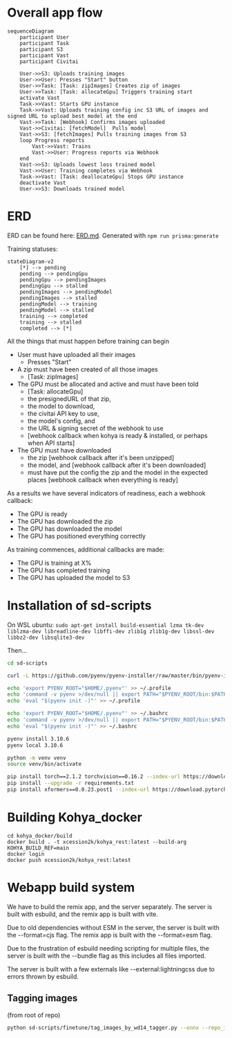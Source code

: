 # Overall app flow

```mermaid
sequenceDiagram
    participant User
    participant Task
    participant S3
    participant Vast
    participant Civitai

    User->>S3: Uploads training images
    User->>User: Presses "Start" button
    User->>Task: [Task: zipImages] Creates zip of images
    User->>Task: [Task: allocateGpu] Triggers training start
    activate Vast
    Task->>Vast: Starts GPU instance
    Task->>Vast: Uploads training config inc S3 URL of images and signed URL to upload best model at the end
    Vast->>Task: [Webhook] Confirms images uploaded
    Vast->>Civitai: [fetchModel]  Pulls model
    Vast->>S3: [fetchImages] Pulls training images from S3
    loop Progress reports
        Vast->>Vast: Trains
        Vast->>User: Progress reports via Webhook
    end
    Vast->>S3: Uploads lowest loss trained model
    Vast->>User: Training completes via Webhook
    Task->>Vast: [Task: deallocateGpu] Stops GPU instance
    deactivate Vast
    User->>S3: Downloads trained model
```

# ERD

ERD can be found here: [ERD.md](ERD.md).
Generated with `npm run prisma:generate`

Training statuses:

```mermaid
stateDiagram-v2
    [*] --> pending
    pending --> pendingGpu
    pendingGpu --> pendingImages
    pendingGpu --> stalled
    pendingImages --> pendingModel
    pendingImages --> stalled
    pendingModel --> training
    pendingModel --> stalled
    training --> completed
    training --> stalled
    completed --> [*]
```

All the things that must happen before training can begin

-   User must have uploaded all their images
    -   Presses "Start"
-   A zip must have been created of all those images
    -   [Task: zipImages]
-   The GPU must be allocated and active and must have been told
    -   [Task: allocateGpu]
    -   the presignedURL of that zip,
    -   the model to download,
    -   the civitai API key to use,
    -   the model's config, and
    -   the URL & signing secret of the webhook to use
    -   [webhook callback when kohya is ready & installed, or perhaps when API starts]
-   The GPU must have downloaded
    -   the zip [webhook callback after it's been unzipped]
    -   the model, and [webhook callback after it's been downloaded]
    -   must have put the config the zip and the model in the expected places [webhook callback when everything is ready]

As a results we have several indicators of readiness, each a webhook callback:

-   The GPU is ready
-   The GPU has downloaded the zip
-   The GPU has downloaded the model
-   The GPU has positioned everything correctly

As training commences, additional callbacks are made:

-   The GPU is training at X%
-   The GPU has completed training
-   The GPU has uploaded the model to S3

# Installation of sd-scripts

On WSL ubuntu: `sudo apt-get install build-essential lzma tk-dev liblzma-dev libreadline-dev libffi-dev zlib1g zlib1g-dev libssl-dev libbz2-dev libsqlite3-dev`

Then...

```bash
cd sd-scripts

curl -L https://github.com/pyenv/pyenv-installer/raw/master/bin/pyenv-installer | bash

echo 'export PYENV_ROOT="$HOME/.pyenv"' >> ~/.profile
echo 'command -v pyenv >/dev/null || export PATH="$PYENV_ROOT/bin:$PATH"' >> ~/.profile
echo 'eval "$(pyenv init -)"' >> ~/.profile

echo 'export PYENV_ROOT="$HOME/.pyenv"' >> ~/.bashrc
echo 'command -v pyenv >/dev/null || export PATH="$PYENV_ROOT/bin:$PATH"' >> ~/.bashrc
echo 'eval "$(pyenv init -)"' >> ~/.bashrc

pyenv install 3.10.6
pyenv local 3.10.6

python -m venv venv
source venv/bin/activate

pip install torch==2.1.2 torchvision==0.16.2 --index-url https://download.pytorch.org/whl/cu118
pip install --upgrade -r requirements.txt
pip install xformers==0.0.23.post1 --index-url https://download.pytorch.org/whl/cu118
```

# Building Kohya_docker

```
cd kohya_docker/build
docker build . -t xcession2k/kohya_rest:latest --build-arg KOHYA_BUILD_REF=main
docker login
docker push xcession2k/kohya_rest:latest
```

# Webapp build system

We have to build the remix app, and the server separately. The server is built with esbuild, and the remix app is built with vite.

Due to old dependencies without ESM in the server, the server is built with the --format=cjs flag. The remix app is built with the --format=esm flag.

Due to the frustration of esbuild needing scripting for multiple files, the server is built with the --bundle flag as this includes all files imported.

The server is built with a few externals like --external:lightningcss due to errors thrown by esbuild.

## Tagging images

(from root of repo)

```bash
python sd-scripts/finetune/tag_images_by_wd14_tagger.py --onnx --repo_id "SmilingWolf/wd-vit-tagger-v3" --batch_size 4 --remove_underscore --character_tags_first --character_tag_expand --always_first_tags "triggerword" --undesired_tags "" /mnt/g/SD/your/folder
```
